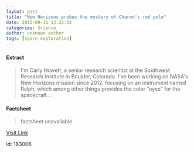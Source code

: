 ```yaml
---
layout: post
title: "New Horizons probes the mystery of Charon's red pole"
date: 2015-09-11 13:23:52
categories: Science
author: unknown author
tags: [space exploration]
---
```



#### Extract
>I'm Carly Howett, a senior research scientist at the Southwest Research Institute in Boulder, Colorado. I've been working on NASA's New Horizons mission since 2012, focusing on an instrument named Ralph, which among other things provides the color "eyes" for the spacecraft....

#### Factsheet
>factsheet unavailable

[Visit Link](http://phys.org/news/2015-09-horizons-probes-mystery-charon-red.html)

id:  183006

